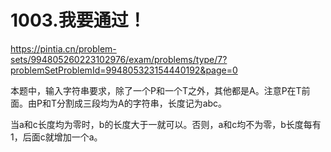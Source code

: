 1003.我要通过！
==
https://pintia.cn/problem-sets/994805260223102976/exam/problems/type/7?problemSetProblemId=994805323154440192&page=0

本题中，输入字符串要求，除了一个P和一个T之外，其他都是A。注意P在T前面。由P和T分割成三段均为A的字符串，长度记为abc。

当a和c长度均为零时，b的长度大于一就可以。否则，a和c均不为零，b长度每有1，后面c就增加一个a。
